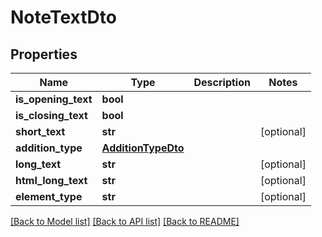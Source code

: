 # NoteTextDto

## Properties
Name | Type | Description | Notes
------------ | ------------- | ------------- | -------------
**is_opening_text** | **bool** |  | 
**is_closing_text** | **bool** |  | 
**short_text** | **str** |  | [optional] 
**addition_type** | [**AdditionTypeDto**](AdditionTypeDto.md) |  | 
**long_text** | **str** |  | [optional] 
**html_long_text** | **str** |  | [optional] 
**element_type** | **str** |  | [optional] 

[[Back to Model list]](../README.md#documentation-for-models) [[Back to API list]](../README.md#documentation-for-api-endpoints) [[Back to README]](../README.md)


